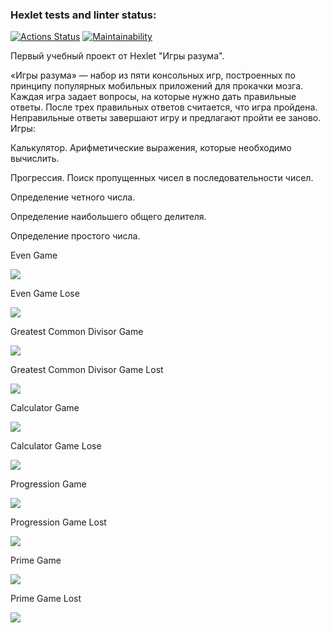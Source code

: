 ### Hexlet tests and linter status:
[![Actions Status](https://github.com/morningjacketup/java-project-61/workflows/hexlet-check/badge.svg)](https://github.com/morningjacketup/java-project-61/actions)
[![Maintainability](https://api.codeclimate.com/v1/badges/f62afaf148dc96366a3c/maintainability)](https://codeclimate.com/github/morningjacketup/java-project-61/maintainability)

Первый учебный проект от Hexlet "Игры разума".

«Игры разума» — набор из пяти консольных игр, построенных по принципу популярных мобильных приложений для прокачки мозга. Каждая игра задает вопросы, на которые нужно дать правильные ответы. После трех правильных ответов считается, что игра пройдена. Неправильные ответы завершают игру и предлагают пройти ее заново. Игры:

Калькулятор. Арифметические выражения, которые необходимо вычислить.

Прогрессия. Поиск пропущенных чисел в последовательности чисел.

Определение четного числа.

Определение наибольшего общего делителя.

Определение простого числа.


Even Game

<a href="https://asciinema.org/a/5x0bgIlGaXsNKLu4mNLKfhPre" target="_blank"><img src="https://asciinema.org/a/5x0bgIlGaXsNKLu4mNLKfhPre.svg" /></a>

Even Game Lose

<a href="https://asciinema.org/a/vNwUYRVuJ6GRofOigtY9v2wsN" target="_blank"><img src="https://asciinema.org/a/vNwUYRVuJ6GRofOigtY9v2wsN.svg" /></a>

Greatest Common Divisor Game

<a href="https://asciinema.org/a/4tye1FdNCbA9Ea17JpwgUhzJd" target="_blank"><img src="https://asciinema.org/a/4tye1FdNCbA9Ea17JpwgUhzJd.svg" /></a>

Greatest Common Divisor Game Lost

<a href="https://asciinema.org/a/vQYnMJPuubEe39d5p2OghU1Bv" target="_blank"><img src="https://asciinema.org/a/vQYnMJPuubEe39d5p2OghU1Bv.svg" /></a>

Calculator Game

<a href="https://asciinema.org/a/QzcfaYVU9Hbi8dgnmNwdqTvVl" target="_blank"><img src="https://asciinema.org/a/QzcfaYVU9Hbi8dgnmNwdqTvVl.svg" /></a>

Calculator Game Lose

<a href="https://asciinema.org/a/kuj6yruai3RkCEC7eLucwCbIQ" target="_blank"><img src="https://asciinema.org/a/kuj6yruai3RkCEC7eLucwCbIQ.svg" /></a>

Progression Game

<a href="https://asciinema.org/a/USnGL2v8KOeHadW2Er8vb36Ic" target="_blank"><img src="https://asciinema.org/a/USnGL2v8KOeHadW2Er8vb36Ic.svg" /></a>

Progression Game Lost

<a href="https://asciinema.org/a/UHirvNRsXwa7kux09MDa4mkWo" target="_blank"><img src="https://asciinema.org/a/UHirvNRsXwa7kux09MDa4mkWo.svg" /></a>

Prime Game

<a href="https://asciinema.org/a/EbjbFZo0vRCqyizGrqRPKr2ZW" target="_blank"><img src="https://asciinema.org/a/EbjbFZo0vRCqyizGrqRPKr2ZW.svg" /></a>

Prime Game Lost

<a href="https://asciinema.org/a/DgQrESlDRSkoohq2wafytHTr6" target="_blank"><img src="https://asciinema.org/a/DgQrESlDRSkoohq2wafytHTr6.svg" /></a>
